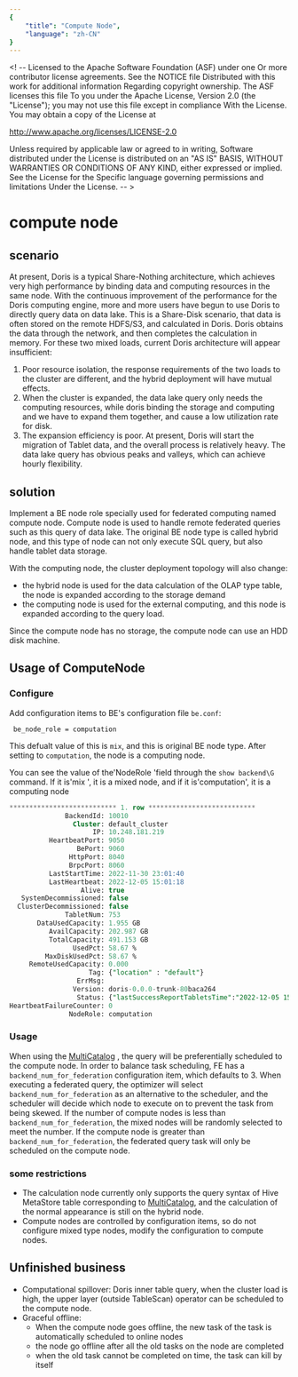 ```yaml
--- 
{
    "title": "Compute Node",
    "language": "zh-CN"
}
--- 
```

  
 <! -- 
 Licensed to the Apache Software Foundation (ASF) under one 
 Or more contributor license agreements. See the NOTICE file 
 Distributed with this work for additional information 
 Regarding copyright ownership. The ASF licenses this file 
 To you under the Apache License, Version 2.0 (the 
 "License"); you may not use this file except in compliance 
 With the License. You may obtain a copy of the License at 
  
 http://www.apache.org/licenses/LICENSE-2.0 
  
 Unless required by applicable law or agreed to in writing, 
 Software distributed under the License is distributed on an 
 "AS IS" BASIS, WITHOUT WARRANTIES OR CONDITIONS OF ANY 
 KIND, either expressed or implied. See the License for the 
 Specific language governing permissions and limitations 
 Under the License. 
 -- > 
  

# compute node 
<version since="1.2.1">

## scenario
  
At present, Doris is a typical Share-Nothing architecture, which achieves very high performance by binding data and computing resources in the same node.
With the continuous improvement of the performance for the Doris computing engine, more and more users have begun to use Doris to directly query data on data lake.
This is a Share-Disk scenario, that data is often stored on the remote HDFS/S3, and calculated in Doris.
Doris obtains the data through the network, and then completes the calculation in memory.
For these two mixed loads, current Doris architecture will appear insufficient:
1. Poor resource isolation, the response requirements of the two loads to the cluster are different, and the hybrid deployment will have mutual effects.
2. When the cluster is expanded, the data lake query only needs the computing resources, while doris binding the storage and computing and we have to expand them together, and cause a low utilization rate for disk.
3. The expansion efficiency is poor. At present, Doris will start the migration of Tablet data, and the overall process is relatively heavy. The data lake query has obvious peaks and valleys, which can achieve hourly flexibility.
  
## solution
Implement a BE node role specially used for federated computing named compute node.
Compute node is used to handle remote federated queries such as this query of data lake.
The original BE node type is called hybrid node, and this type of node can not only execute SQL query, but also handle tablet data storage.
  
With the computing node, the cluster deployment topology will also change:
- the hybrid node is used for the data calculation of the OLAP type table, the node is expanded according to the storage demand
- the computing node is used for the external computing, and this node is expanded according to the query load.
  
Since the compute node has no storage, the compute node can use an HDD disk machine.
  
  
## Usage of ComputeNode 
  
### Configure 
Add configuration items to BE's configuration file `be.conf`:
```
 be_node_role = computation 
```
  
This defualt value of this is `mix`, and this is original BE node type. After setting to `computation`, the node is a computing node.
  
You can see the value of the'NodeRole 'field through the `show backend\G` command. If it is'mix ', it is a mixed node, and if it is'computation', it is a computing node
  
```sql
*************************** 1. row ***************************
              BackendId: 10010
                Cluster: default_cluster
                     IP: 10.248.181.219
          HeartbeatPort: 9050
                 BePort: 9060
               HttpPort: 8040
               BrpcPort: 8060
          LastStartTime: 2022-11-30 23:01:40
          LastHeartbeat: 2022-12-05 15:01:18
                  Alive: true
   SystemDecommissioned: false
  ClusterDecommissioned: false
              TabletNum: 753
       DataUsedCapacity: 1.955 GB
          AvailCapacity: 202.987 GB
          TotalCapacity: 491.153 GB
                UsedPct: 58.67 %
         MaxDiskUsedPct: 58.67 %
     RemoteUsedCapacity: 0.000
                    Tag: {"location" : "default"}
                 ErrMsg:
                Version: doris-0.0.0-trunk-80baca264
                 Status: {"lastSuccessReportTabletsTime":"2022-12-05 15:00:38","lastStreamLoadTime":-1,"isQueryDisabled":false,"isLoadDisabled":false}
HeartbeatFailureCounter: 0
               NodeRole: computation
```

### Usage
When using the [MultiCatalog](https://doris.apache.org/docs/dev/ecosystem/external-table/multi-catalog/) , the query will be preferentially scheduled to the compute node.
In order to balance task scheduling, FE has a `backend_num_for_federation` configuration item, which defaults to 3.
When executing a federated query, the optimizer will select `backend_num_for_federation` as an alternative to the scheduler,
and the scheduler will decide which node to execute on to prevent the task from being skewed.
If the number of compute nodes is less than `backend_num_for_federation`, the mixed nodes will be randomly selected to meet the number.
If the compute node is greater than `backend_num_for_federation`, the federated query task will only be scheduled on the compute node.

### some restrictions
- The calculation node currently only supports the query syntax of Hive MetaStore table corresponding to [MultiCatalog](https://doris.apache.org/docs/dev/ecosystem/external-table/multi-catalog/), and the calculation of the normal appearance is still on the hybrid node.
- Compute nodes are controlled by configuration items, so do not configure mixed type nodes, modify the configuration to compute nodes.
  
## Unfinished business
- Computational spillover: Doris inner table query, when the cluster load is high, the upper layer (outside TableScan) operator can be scheduled to the compute node.
- Graceful offline:
  - When the compute node goes offline, the new task of the task is automatically scheduled to online nodes
  - the node go offline after all the old tasks on the node are completed
  - when the old task cannot be completed on time, the task can kill by itself
